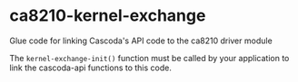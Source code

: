 # ca8210-kernel-exchange
Glue code for linking Cascoda's API code to the ca8210 driver module

The `kernel-exchange-init()` function must be called by your application to link the cascoda-api functions to this code.
